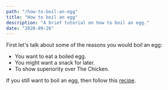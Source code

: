 ```yaml
---
path: "/how-to-boil-an-egg"
title: "How to boil an egg"
description: "A brief tutorial on how to boil an egg."
date: "2020-09-26"
---
```


First let's talk about some of the reasons you would boil an egg:

- You want to eat a boiled egg.
- You might want a snack for later.
- To show superiority over The Chicken.

If you still want to boil an egg, then follow this [recipe](/recipes/boiled-egg).
